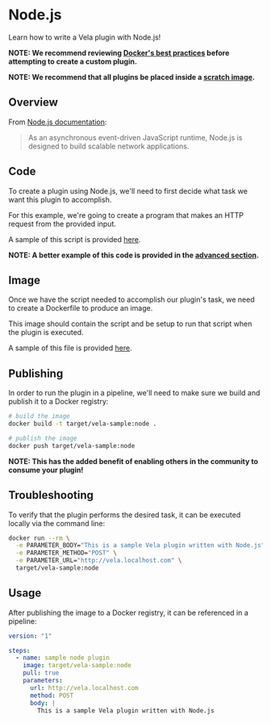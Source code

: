 # Node.js

Learn how to write a Vela plugin with Node.js!

**NOTE: We recommend reviewing [Docker's best practices](https://docs.docker.com/develop/develop-images/dockerfile_best-practices/) before attempting to create a custom plugin.**

**NOTE: We recommend that all plugins be placed inside a [scratch image](https://hub.docker.com/_/scratch).**

## Overview

From [Node.js documentation](https://nodejs.org/):

> As an asynchronous event-driven JavaScript runtime, Node.js is designed to build scalable network applications.

## Code

To create a plugin using Node.js, we'll need to first decide what task we want this plugin to accomplish.

For this example, we're going to create a program that makes an HTTP request from the provided input.

A sample of this script is provided [here](vela-sample.js).

**NOTE: A better example of this code is provided in the [advanced section](advanced/vela-sample.js).**

## Image

Once we have the script needed to accomplish our plugin's task, we need to create a Dockerfile to produce an image.

This image should contain the script and be setup to run that script when the plugin is executed.

A sample of this file is provided [here](Dockerfile).

## Publishing

In order to run the plugin in a pipeline, we'll need to make sure we build and publish it to a Docker registry:

```sh
# build the image
docker build -t target/vela-sample:node .

# publish the image
docker push target/vela-sample:node
```

**NOTE: This has the added benefit of enabling others in the community to consume your plugin!**

## Troubleshooting

To verify that the plugin performs the desired task, it can be executed locally via the command line:

```sh
docker run --rm \
  -e PARAMETER_BODY="This is a sample Vela plugin written with Node.js" \
  -e PARAMETER_METHOD="POST" \
  -e PARAMETER_URL="http://vela.localhost.com" \
  target/vela-sample:node
```

## Usage

After publishing the image to a Docker registry, it can be referenced in a pipeline:

```yaml
version: "1"

steps:
  - name: sample node plugin
    image: target/vela-sample:node
    pull: true
    parameters:
      url: http://vela.localhost.com
      method: POST
      body: |
        This is a sample Vela plugin written with Node.js
```
